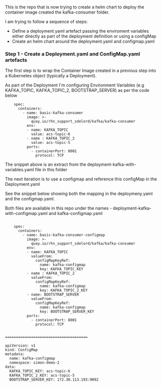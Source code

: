 This is the repo that is now trying to create a helm chart to deploy the container image created the kafka-consumer folder.

I am trying to follow a sequence of steps:

- Define a deployment.yaml artefact passing the enviroment variables either directly as part of the deployment definition or using a configMap
- Create an helm chart around the deployment.yaml and configmap.yaml

### Step 1 - Create a Deployment.yaml and ConfigMap.yaml artefacts

The first step is to wrap the Container Image created in a previous step into a Kubernetes object (typically a Deployment).

As part of the Deployment I'm configuring Environment Variables (e.g KAFKA_TOPIC, KAFKA_TOPIC_2, BOOTSTRAP_SERVER) as per the code below

```
    spec:
      containers:
        - name: basic-kafka-consumer
          image: >-
            quay.io/rhn_support_sdelord/kafka/kafka-consumer
          env:
          - name: KAFKA_TOPIC
            value: acs-topic-6
          - name : KAFKA_TOPIC_2
            value: acs-topic-5
          ports:
            - containerPort: 8001
              protocol: TCP

```
The snippet above is an extract from the deployment-kafka-with-variables.yaml file in this folder

The next iteration is to use a configmap and reference this configMap in the Deployment.yaml

See the snippet below showing both the mapping in the deploymeny.yaml and the configmap.yaml.

Both files are available in this repo under the names - deployment-kafka-with-configmap.yaml and kafka-configmap.yaml

```

    spec:
      containers:
        - name: basic-kafka-consumer-configmap
          image: >-
            quay.io/rhn_support_sdelord/kafka/kafka-consumer
          env:
          - name: KAFKA_TOPIC
            valueFrom:
              configMapKeyRef:
                name: kafka-configmap
                key: KAFKA_TOPIC_KEY
          - name : KAFKA_TOPIC_2
            valueFrom:
              configMapKeyRef:
                name: kafka-configmap
                key: KAFKA_TOPIC_2_KEY
          - name: BOOTSTRAP_SERVER
            valueFrom:
              configMapKeyRef:
                name: kafka-configmap
                key: BOOTSTRAP_SERVER_KEY
          ports:
            - containerPort: 8001
              protocol: TCP


======================================

apiVersion: v1
kind: ConfigMap
metadata:
  name: kafka-configmap
  namespace: simon-demo-2
data:
  KAFKA_TOPIC_KEY: acs-topic-6
  KAFKA_TOPIC_2_KEY: acs-topic-5
  BOOTSTRAP_SERVER_KEY: 172.30.113.193:9092

```
